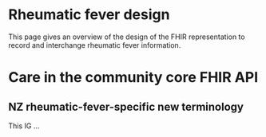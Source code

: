 # Rheumatic fever design
This page gives an overview of the design of the FHIR representation to record and interchange rheumatic fever information.


# Care in the community core FHIR API

## NZ rheumatic-fever-specific new terminology

This IG ...